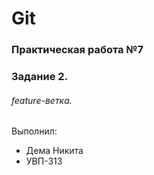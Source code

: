 # Git
### Практическая работа №7
### Задание 2.
###### feature-ветка.
Выполнил:
* Дема Никита
* УВП-313